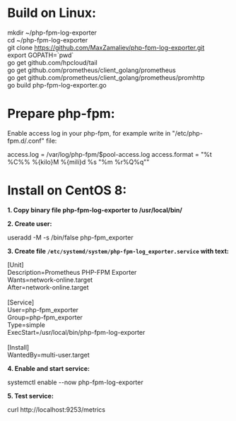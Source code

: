 <h1>Build on Linux:</h1>

mkdir ~/php-fpm-log-exporter<br>
cd ~/php-fpm-log-exporter<br>
git clone https://github.com/MaxZamaliev/php-fpm-log-exporter.git<br>
export GOPATH=\`pwd\`<br>
go get github.com/hpcloud/tail<br>
go get github.com/prometheus/client_golang/prometheus<br>
go get github.com/prometheus/client_golang/prometheus/promhttp<br>
go build php-fpm-log-exporter.go<br>


<h1>Prepare php-fpm:</h1>
Enable access log in your php-fpm, for example write in "/etc/php-fpm.d/<your domain>.conf" file:
  
  access.log = /var/log/php-fpm/$pool-access.log
  access.format = "%t %C%% %{kilo}M %{mili}d %s \"%m %r%Q%q\""

<h1>Install on CentOS 8:</h1>

<b>1. Copy binary file php-fpm-log-exporter to /usr/local/bin/</b>

<b>2. Create user:</b>

useradd -M -s /bin/false php-fpm_exporter

<b>3. Create file `/etc/systemd/system/php-fpm-log_exporter.service` with text:</b>

[Unit]<br>
Description=Prometheus PHP-FPM Exporter<br>
Wants=network-online.target<br>
After=network-online.target<br>
<br>
[Service]<br>
User=php-fpm_exporter<br>
Group=php-fpm_exporter<br>
Type=simple<br>
ExecStart=/usr/local/bin/php-fpm-log-exporter<br>
<br>
[Install]<br>
WantedBy=multi-user.target<br>

<b>4. Enable and start service:</b>

systemctl enable --now php-fpm-log-exporter

<b>5. Test service:</b>

curl http://localhost:9253/metrics
